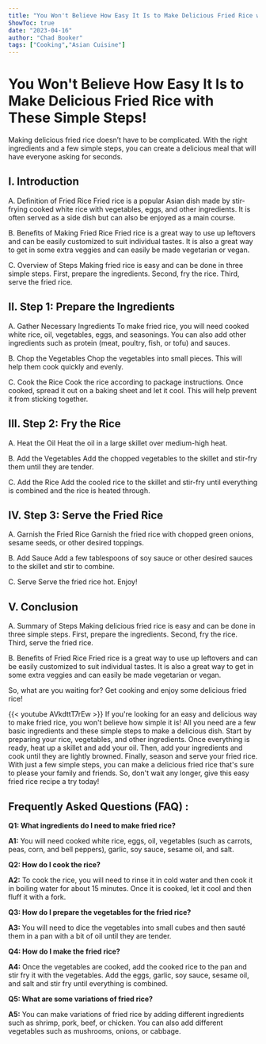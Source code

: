 ```yaml
---
title: "You Won't Believe How Easy It Is to Make Delicious Fried Rice with These Simple Steps!"
ShowToc: true 
date: "2023-04-16"
author: "Chad Booker" 
tags: ["Cooking","Asian Cuisine"]
---
```

# You Won't Believe How Easy It Is to Make Delicious Fried Rice with These Simple Steps!

Making delicious fried rice doesn’t have to be complicated. With the right ingredients and a few simple steps, you can create a delicious meal that will have everyone asking for seconds. 

## I. Introduction 
A. Definition of Fried Rice 
Fried rice is a popular Asian dish made by stir-frying cooked white rice with vegetables, eggs, and other ingredients. It is often served as a side dish but can also be enjoyed as a main course. 

B. Benefits of Making Fried Rice 
Fried rice is a great way to use up leftovers and can be easily customized to suit individual tastes. It is also a great way to get in some extra veggies and can easily be made vegetarian or vegan. 

C. Overview of Steps 
Making fried rice is easy and can be done in three simple steps. First, prepare the ingredients. Second, fry the rice. Third, serve the fried rice. 

## II. Step 1: Prepare the Ingredients 
A. Gather Necessary Ingredients 
To make fried rice, you will need cooked white rice, oil, vegetables, eggs, and seasonings. You can also add other ingredients such as protein (meat, poultry, fish, or tofu) and sauces. 

B. Chop the Vegetables 
Chop the vegetables into small pieces. This will help them cook quickly and evenly. 

C. Cook the Rice 
Cook the rice according to package instructions. Once cooked, spread it out on a baking sheet and let it cool. This will help prevent it from sticking together. 

## III. Step 2: Fry the Rice 
A. Heat the Oil 
Heat the oil in a large skillet over medium-high heat. 

B. Add the Vegetables 
Add the chopped vegetables to the skillet and stir-fry them until they are tender. 

C. Add the Rice 
Add the cooled rice to the skillet and stir-fry until everything is combined and the rice is heated through. 

## IV. Step 3: Serve the Fried Rice 
A. Garnish the Fried Rice 
Garnish the fried rice with chopped green onions, sesame seeds, or other desired toppings. 

B. Add Sauce 
Add a few tablespoons of soy sauce or other desired sauces to the skillet and stir to combine. 

C. Serve 
Serve the fried rice hot. Enjoy! 

## V. Conclusion 
A. Summary of Steps 
Making delicious fried rice is easy and can be done in three simple steps. First, prepare the ingredients. Second, fry the rice. Third, serve the fried rice. 

B. Benefits of Fried Rice 
Fried rice is a great way to use up leftovers and can be easily customized to suit individual tastes. It is also a great way to get in some extra veggies and can easily be made vegetarian or vegan. 

So, what are you waiting for? Get cooking and enjoy some delicious fried rice!

{{< youtube AVkdttT7rEw >}} 
If you're looking for an easy and delicious way to make fried rice, you won't believe how simple it is! All you need are a few basic ingredients and these simple steps to make a delicious dish. Start by preparing your rice, vegetables, and other ingredients. Once everything is ready, heat up a skillet and add your oil. Then, add your ingredients and cook until they are lightly browned. Finally, season and serve your fried rice. With just a few simple steps, you can make a delicious fried rice that's sure to please your family and friends. So, don't wait any longer, give this easy fried rice recipe a try today!

## Frequently Asked Questions (FAQ) :
**Q1: What ingredients do I need to make fried rice?**

**A1:** You will need cooked white rice, eggs, oil, vegetables (such as carrots, peas, corn, and bell peppers), garlic, soy sauce, sesame oil, and salt.

**Q2: How do I cook the rice?**

**A2:** To cook the rice, you will need to rinse it in cold water and then cook it in boiling water for about 15 minutes. Once it is cooked, let it cool and then fluff it with a fork.

**Q3: How do I prepare the vegetables for the fried rice?**

**A3:** You will need to dice the vegetables into small cubes and then sauté them in a pan with a bit of oil until they are tender.

**Q4: How do I make the fried rice?**

**A4:** Once the vegetables are cooked, add the cooked rice to the pan and stir fry it with the vegetables. Add the eggs, garlic, soy sauce, sesame oil, and salt and stir fry until everything is combined.

**Q5: What are some variations of fried rice?**

**A5:** You can make variations of fried rice by adding different ingredients such as shrimp, pork, beef, or chicken. You can also add different vegetables such as mushrooms, onions, or cabbage.




